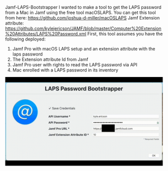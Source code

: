  Jamf-LAPS-Bootstrapper
I wanted to make a tool to get the LAPS password from a Mac in Jamf using the free tool macOSLAPS.
You can get this tool from here: https://github.com/joshua-d-miller/macOSLAPS
Jamf Extension attribute: https://github.com/kylejericson/JAMF/blob/master/Computer%20Extension%20Attributes/LAPS%20Password.xml
First, this tool assumes you have the following deployed:

1. Jamf Pro with macOS LAPS setup and an extension attribute with the laps password
2. The Extension attribute Id from Jamf
3. Jamf Pro user with rights to read the LAPS password via API
4. Mac enrolled with a LAPS password in its inventory


![](https://github.com/kylejericson/Jamf-LAPS-Bootstrapper/blob/main/Jamf%20LAPS%20Bootstrapper.gif)
